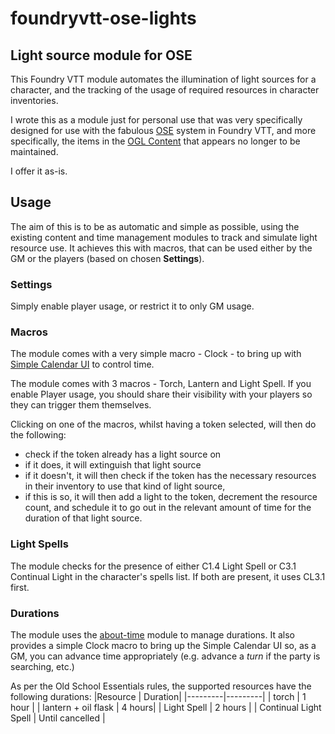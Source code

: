 # foundryvtt-ose-lights

## Light source module for OSE

This Foundry VTT module automates the illumination of light sources for a character, and the tracking of the usage of required resources in character inventories.

I wrote this as a module just for personal use that was very specifically designed for use with the fabulous [OSE](https://foundryvtt.com/packages/ose) system in Foundry VTT, and more specifically, the items in the [OGL Content](https://gitlab.com/mesfoliesludiques/foundryvtt-ose-content) that appears no longer to be maintained.

I offer it as-is.

## Usage

The aim of this is to be as automatic and simple as possible, using the existing content and time management modules to track and simulate light resource use. It achieves this with macros, that can be used either by the GM or the players (based on chosen **Settings**).

### Settings

Simply enable player usage, or restrict it to only GM usage.

### Macros

The module comes with a very simple macro - Clock - to bring up with [Simple Calendar UI](https://foundryvtt.com/packages/foundryvtt-simple-calendar) to control time.

The module comes with 3 macros - Torch, Lantern and Light Spell. If you enable Player usage, you should share their visibility with your players so they can trigger them themselves.

Clicking on one of the macros, whilst having a token selected, will then do the following:

- check if the token already has a light source on
- if it does, it will extinguish that light source
- if it doesn't, it will then check if the token has the necessary resources in their inventory to use that kind of light source,
- if this is so, it will then add a light to the token, decrement the resource count, and schedule it to go out in the relevant amount of time for the duration of that light source.

### Light Spells

The module checks for the presence of either C1.4 Light Spell or C3.1 Continual Light in the character's spells list. If both are present, it uses CL3.1 first.

### Durations

The module uses the [about-time](https://foundryvtt.com/packages/about-time) module to manage durations. It also provides a simple Clock macro to bring up the Simple Calendar UI so, as a GM, you can advance time appropriately (e.g. advance a *turn* if the party is searching, etc.)

As per the Old School Essentials rules, the supported resources have the following durations:
|Resource | Duration|
|---------|---------|
| torch   |  1 hour |
| lantern + oil flask |  4 hours|
| Light Spell | 2 hours |
| Continual Light Spell | Until cancelled |

